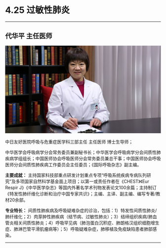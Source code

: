 # 4.25 过敏性肺炎

---

## 代华平 主任医师

![1679224575971](image/c04_025/1679224575971.png)

中日友好医院呼吸与危重症医学科三部主任 主任医师 博士生导师；

中华医学会呼吸病学分会常务委员兼副秘书长；中华医学会呼吸病学分会间质性肺疾病学组组长；中国医师协会呼吸医师分会常务委员兼总干事；中国医师协会呼吸医师分会间质性肺疾病工作委员会主任委员；《国际呼吸杂志》副主编。

**主要成就：** 主持国家科技部重点研发计划重点专项“呼吸系统疾病专病队列研究”及多项国家自然科学基金面上项目；以第一或责任作者在《CHEST》《Eur Respir J》《中华医学杂志》等国内外著名学术刊物发表论文100余篇；主持制订《特发性肺纤维化诊断和治疗中国专家共识》；主编、主译、副主编、编写专著/教材20余部。

**专业特长：** 间质性肺疾病及呼吸疑难杂症的诊治，包括：1）特发性间质性肺炎/肺纤维化；2）肉芽肿性肺疾病（结节病、过敏性肺炎）；3）结缔组织疾病/肺血管炎相关间质性肺炎；4）呼吸罕见病（肺泡蛋白沉积症、肺朗格汉组织细胞增生症、肺淋巴管平滑肌瘤病等）；5）呼吸疑难杂症，肺移植及免疫缺陷患者肺部感染。

---
